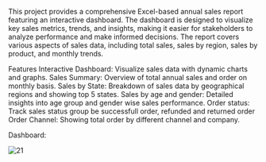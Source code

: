 This project provides a comprehensive Excel-based annual sales report featuring an interactive dashboard. The dashboard is designed to visualize key sales metrics, trends, and insights, making it easier for stakeholders to analyze performance and make informed decisions. The report covers various aspects of sales data, including total sales, sales by region, sales by product, and monthly trends.

Features
Interactive Dashboard: Visualize sales data with dynamic charts and graphs.
Sales Summary: Overview of total annual sales and order on monthly basis.
Sales by State: Breakdown of sales data by geographical regions and showing top 5 states.
Sales by age and gender: Detailed insights into age group and gender wise sales performance.
Order status: Track sales status group be successfull order, refunded and returned order
Order Channel: Showing total order by different channel and company.

Dashboard:


![21](https://github.com/robayet002/Excel-Based-Streamlining-Inventory-Management/assets/111728894/8ca9ec70-df25-408b-959b-1a9432a6d5fb)
